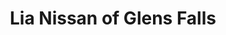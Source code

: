 ---
title: "Lia Nissan of Glens Falls"
url: /queensbury/lia-nissan-of-glens-falls/
shop: Autohaus
---